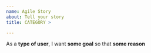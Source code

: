 ```yaml
---
name: Agile Story
about: Tell your story
title: CATEGORY > 

---
```


As a **type of user**, I want **some goal** so that **some reason**

